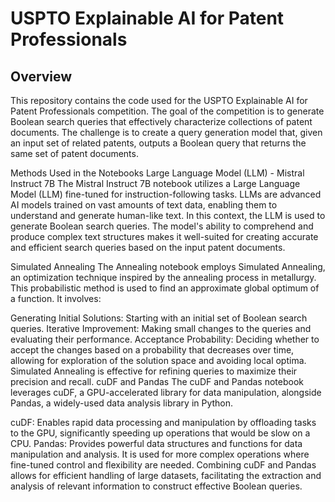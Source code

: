 # USPTO Explainable AI for Patent Professionals 
## Overview

This repository contains the code used for the USPTO Explainable AI for Patent Professionals competition. The goal of the competition is to generate Boolean search queries that effectively characterize collections of patent documents. The challenge is to create a query generation model that, given an input set of related patents, outputs a Boolean query that returns the same set of patent documents.

Methods Used in the Notebooks
Large Language Model (LLM) - Mistral Instruct 7B
The Mistral Instruct 7B notebook utilizes a Large Language Model (LLM) fine-tuned for instruction-following tasks. LLMs are advanced AI models trained on vast amounts of text data, enabling them to understand and generate human-like text. In this context, the LLM is used to generate Boolean search queries. The model's ability to comprehend and produce complex text structures makes it well-suited for creating accurate and efficient search queries based on the input patent documents.

Simulated Annealing
The Annealing notebook employs Simulated Annealing, an optimization technique inspired by the annealing process in metallurgy. This probabilistic method is used to find an approximate global optimum of a function. It involves:

Generating Initial Solutions: Starting with an initial set of Boolean search queries.
Iterative Improvement: Making small changes to the queries and evaluating their performance.
Acceptance Probability: Deciding whether to accept the changes based on a probability that decreases over time, allowing for exploration of the solution space and avoiding local optima.
Simulated Annealing is effective for refining queries to maximize their precision and recall.
cuDF and Pandas
The cuDF and Pandas notebook leverages cuDF, a GPU-accelerated library for data manipulation, alongside Pandas, a widely-used data analysis library in Python.

cuDF: Enables rapid data processing and manipulation by offloading tasks to the GPU, significantly speeding up operations that would be slow on a CPU.
Pandas: Provides powerful data structures and functions for data manipulation and analysis. It is used for more complex operations where fine-tuned control and flexibility are needed.
Combining cuDF and Pandas allows for efficient handling of large datasets, facilitating the extraction and analysis of relevant information to construct effective Boolean queries.

